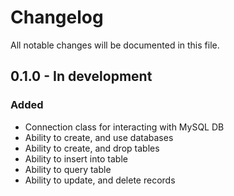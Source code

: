 # Changelog
All notable changes will be documented in this file.

## 0.1.0 - In development
### Added
- Connection class for interacting with MySQL DB
- Ability to create, and use databases
- Ability to create, and drop tables
- Ability to insert into table
- Ability to query table
- Ability to update, and delete records